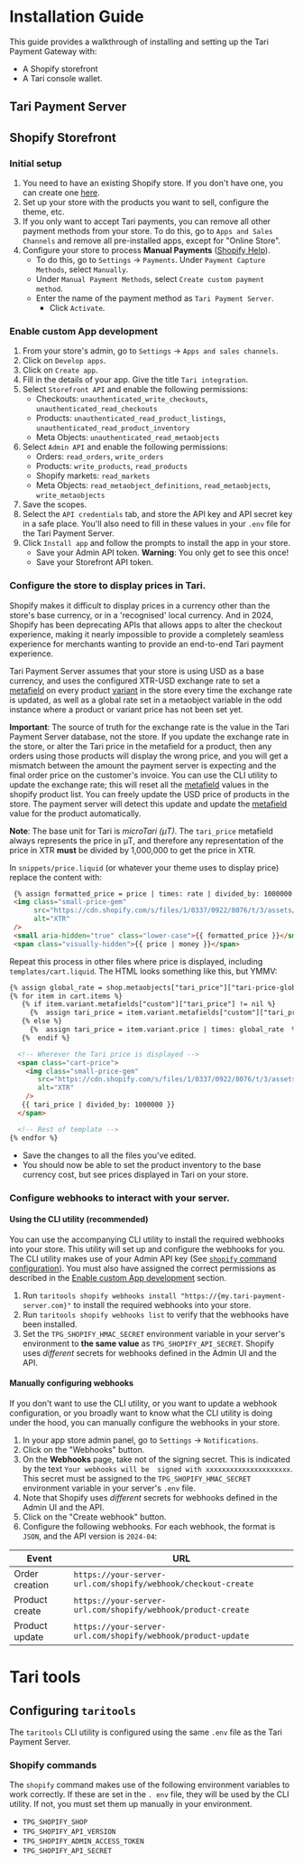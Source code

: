 # Installation Guide

This guide provides a walkthrough of installing and setting up the Tari Payment Gateway with:
* A Shopify storefront
* A Tari console wallet.

## Tari Payment Server

## Shopify Storefront

### Initial setup

1. You need to have an existing Shopify store. If you don't have one, you can create one [here](https://www.shopify.com/).
2. Set up your store with the products you want to sell, configure the theme, etc.
3. If you only want to accept Tari payments, you can remove all other payment methods from your store. 
   To do this, go to `Apps and Sales Channels` and remove all pre-installed apps, except for "Online Store".
4. Configure your store to process **Manual Payments** ([Shopify Help](https://help.shopify.com/en/manual/payments/additional-payment-methods/activate-payment-methods)). 
   * To do this, go to `Settings` -> `Payments`. Under `Payment Capture Methods`, select `Manually`.
   * Under `Manual Payment Methods`, select `Create custom payment method`.
   * Enter the name of the payment method as `Tari Payment Server`.
     * Click `Activate`.

### Enable custom App development

1. From your store's admin, go to `Settings` -> `Apps and sales channels`.
2. Click on `Develop apps`.
3. Click on `Create app`.
4. Fill in the details of your app. Give the title `Tari integration`.
5. Select `Storefront API` and enable the following permissions:
   * Checkouts: `unauthenticated_write_checkouts`, `unauthenticated_read_checkouts`
   * Products: `unauthenticated_read_product_listings`, `unauthenticated_read_product_inventory`
   * Meta Objects: `unauthenticated_read_metaobjects`
6. Select `Admin API` and enable the following permissions:
   * Orders: `read_orders`, `write_orders`
   * Products: `write_products`, `read_products`
   * Shopify markets: `read_markets`
   * Meta Objects: `read_metaobject_definitions`, `read_metaobjects`, `write_metaobjects` 
7. Save the scopes.
8. Select the `API credentials` tab, and store the API key and API secret key in a safe place. You'll also need to
   fill in these values in your `.env` file for the Tari Payment Server.
9. Click `Install app` and follow the prompts to install the app in your store.
   * Save your Admin API token. **Warning**: You only get to see this once!
   * Save your Storefront API token.

### Configure the store to display prices in Tari.

Shopify makes it difficult to display prices in a currency other than the store's base currency, or in a 
'recognised' local currency. And in 2024, Shopify has been deprecating APIs that allows apps to alter the 
checkout experience, making it nearly impossible to provide a completely seamless experience for merchants wanting 
to provide an end-to-end Tari payment experience.

Tari Payment Server assumes that your store is using USD as a base currency, and uses the 
configured XTR-USD exchange rate to set a [metafield] on every product [variant] in the store every time the exchange 
rate is updated, as well as a global rate set in a metaobject variable in the odd instance where a product or 
variant price has not been set yet. 

**Important**: The source of truth for the exchange rate is the value in the Tari Payment Server database, 
not the store. If you update the exchange rate in the store, or alter the Tari price in the metafield for a 
product, then any orders using those products will display the wrong price, and you will get a mismatch between 
the amount the payment server is expecting and the final order price on the customer's invoice. You can use the 
CLI utility to update the exchange rate; this will reset all the [metafield] values in the shopify product list. 
You can freely update the USD price of products in the store. The payment server will detect this update and 
update the [metafield] value for the product automatically.

**Note**: The base unit for Tari is  _microTari (μT)_. The `tari_price` metafield always represents the price in μT, 
and therefore any representation of the price in XTR **must** be divided by 1,000,000 to get the price in XTR.
   
  In `snippets/price.liquid` (or whatever your theme uses to display price) replace the content with:
 ```html
  {% assign formatted_price = price | times: rate | divided_by: 1000000 %}
  <img class="small-price-gem" 
       src="https://cdn.shopify.com/s/files/1/0337/0922/8076/t/3/assets/tariGem.svg?v=1584232388" 
       alt="XTR"
  />
  <small aria-hidden="true" class="lower-case">{{ formatted_price }}</small>
  <span class="visually-hidden">{{ price | money }}</span>
  ```            
  
Repeat this process in other files where price is displayed, including `templates/cart.liquid`. The HTML looks 
something like this, but YMMV: 
```html
{% assign global_rate = shop.metaobjects["tari_price"]["tari-price-global"].usd %}
{% for item in cart.items %}
   {% if item.variant.metafields["custom"]["tari_price"] != nil %}  
     {%  assign tari_price = item.variant.metafields["custom"]["tari_price"]  %}
   {% else %}
     {%  assign tari_price = item.variant.price | times: global_rate  %}
   {%  endif %}

  <!-- Wherever the Tari price is displayed -->
  <span class="cart-price">
    <img class="small-price-gem" 
       src="https://cdn.shopify.com/s/files/1/0337/0922/8076/t/3/assets/tariGem.svg?v=1584232388" 
       alt="XTR"
    />
   {{ tari_price | divided_by: 1000000 }}
  </span>

  <!-- Rest of template -->
{% endfor %}
```

* Save the changes to all the files you've edited.
* You should now be able to set the product inventory to the base currency cost, but see prices displayed in Tari on your store.

[metafield]: https://shopify.dev/docs/api/functions/reference/fulfillment-constraints/graphql/common-objects/metafield "Shopify product metafields"
[variant]: https://shopify.dev/docs/api/liquid/objects#variant "Shopify product variants"

### Configure webhooks to interact with your server.

#### Using the CLI utility (recommended)
You can use the accompanying CLI utility to install the required webhooks into your store. This utility will set up 
and configure the webhooks for you. The CLI utility makes use of your Admin API key 
(See [`shopify` command configuration](#configuring-taritools)). You must also have assigned the correct permissions 
as described in the [Enable custom App development](#enable-custom-app-development) section. 

1. Run `taritools shopify webhooks install "https://{my.tari-payment-server.com}"` to install the required webhooks 
   into your store.
2. Run `taritools shopify webhooks list` to verify that the webhooks have been installed.
3. Set the `TPG_SHOPIFY_HMAC_SECRET` environment variable in your server's environment to **the same value** as 
   `TPG_SHOPIFY_API_SECRET`. Shopify uses _different_ secrets for webhooks defined in the Admin UI and the API.

#### Manually configuring webhooks
If you don't want to use the CLI utility, or you want to update a webhook configuration, or you broadly want to know 
what the CLI utility is doing under the hood, you can manually configure the webhooks in your store.

1. In your app store admin panel, go to `Settings` -> `Notifications`.
2. Click on the "Webhooks" button.
3. On the **Webhooks** page, take not of the signing secret. This is indicated by the text `Your webhooks will be 
   signed with xxxxxxxxxxxxxxxxxxxxx`. This secret must be assigned to the `TPG_SHOPIFY_HMAC_SECRET` environment 
   variable in your server's `.env` file.
4. Note that Shopify uses _different_ secrets for webhooks defined in the Admin UI and the API.
5. Click on the "Create webhook" button.
6. Configure the following webhooks. For each webhook, the format is `JSON`, and the API version is `2024-04`:

| Event          | URL                                                           |
|----------------|---------------------------------------------------------------|
| Order creation | `https://your-server-url.com/shopify/webhook/checkout-create` |
| Product create | `https://your-server-url.com/shopify/webhook/product-create`  |
| Product update | `https://your-server-url.com/shopify/webhook/product-update`  |

# Tari tools

## Configuring `taritools`
The `taritools` CLI utility is configured using the same `.env` file as the Tari Payment Server.

### Shopify commands
The `shopify` command makes use of the following environment variables to work correctly. If these are set in the `.
env` file, they will be used by the CLI utility. If not, you must set them up manually in your environment.

* `TPG_SHOPIFY_SHOP`
* `TPG_SHOPIFY_API_VERSION`
* `TPG_SHOPIFY_ADMIN_ACCESS_TOKEN`
* `TPG_SHOPIFY_API_SECRET`
